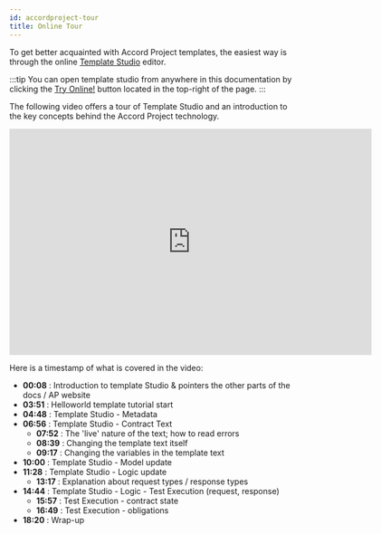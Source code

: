 ```yaml
---
id: accordproject-tour
title: Online Tour
---
```


To get better acquainted with Accord Project templates, the easiest way is through the online [Template Studio](https://studio.accordproject.org) editor.

:::tip
You can open template studio from anywhere in this documentation by clicking the [Try Online!](https://studio.accordproject.org) button located in the top-right of the page.
:::

The following video offers a tour of Template Studio and an introduction to the key concepts behind the Accord Project technology.

<iframe src="https://player.vimeo.com/video/328933628" width="640" height="400" frameborder="0" allow="autoplay; fullscreen" allowfullscreen></iframe>

Here is a timestamp of what is covered in the video:

- **00:08** : Introduction to template Studio & pointers the other parts of the docs / AP website
- **03:51** : Helloworld template tutorial start
- **04:48** : Template Studio - Metadata
- **06:56** : Template Studio - Contract Text
  - **07:52** : The 'live' nature of the text; how to read errors
  - **08:39** : Changing the template text itself
  - **09:17** : Changing the variables in the template text
- **10:00** : Template Studio - Model update
- **11:28** : Template Studio - Logic update
  - **13:17** : Explanation about request types / response types
- **14:44** : Template Studio - Logic - Test Execution (request, response)
  - **15:57** : Test Execution - contract state
  - **16:49** : Test Execution - obligations
- **18:20** : Wrap-up

